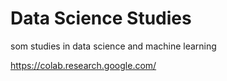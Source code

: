 # Data Science Studies
som studies in data science and machine learning

https://colab.research.google.com/
